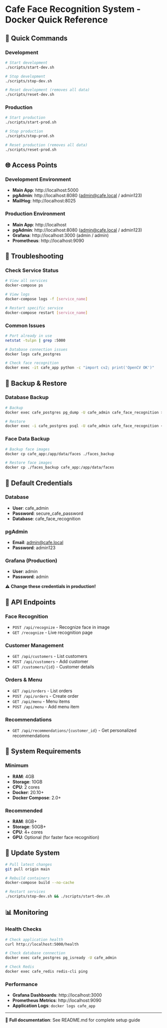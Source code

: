 # Cafe Face Recognition System - Docker Quick Reference

## 🚀 Quick Commands

### Development
```bash
# Start development
./scripts/start-dev.sh

# Stop development  
./scripts/stop-dev.sh

# Reset development (removes all data)
./scripts/reset-dev.sh
```

### Production
```bash
# Start production
./scripts/start-prod.sh

# Stop production
./scripts/stop-prod.sh  

# Reset production (removes all data)
./scripts/reset-prod.sh
```

## 🌐 Access Points

### Development Environment
- **Main App**: http://localhost:5000
- **pgAdmin**: http://localhost:8080 (admin@cafe.local / admin123)
- **MailHog**: http://localhost:8025

### Production Environment  
- **Main App**: http://localhost
- **pgAdmin**: http://localhost:8080 (admin@cafe.local / admin123)
- **Grafana**: http://localhost:3000 (admin / admin)
- **Prometheus**: http://localhost:9090

## 🔧 Troubleshooting

### Check Service Status
```bash
# View all services
docker-compose ps

# View logs
docker-compose logs -f [service_name]

# Restart specific service
docker-compose restart [service_name]
```

### Common Issues
```bash
# Port already in use
netstat -tulpn | grep :5000

# Database connection issues
docker logs cafe_postgres

# Check face recognition
docker exec -it cafe_app python -c "import cv2; print('OpenCV OK')"
```

## 💾 Backup & Restore

### Database Backup
```bash
# Backup
docker exec cafe_postgres pg_dump -U cafe_admin cafe_face_recognition > backup.sql

# Restore  
docker exec -i cafe_postgres psql -U cafe_admin cafe_face_recognition < backup.sql
```

### Face Data Backup
```bash
# Backup face images
docker cp cafe_app:/app/data/faces ./faces_backup

# Restore face images
docker cp ./faces_backup cafe_app:/app/data/faces
```

## 🔐 Default Credentials

### Database
- **User**: cafe_admin
- **Password**: secure_cafe_password
- **Database**: cafe_face_recognition

### pgAdmin
- **Email**: admin@cafe.local  
- **Password**: admin123

### Grafana (Production)
- **User**: admin
- **Password**: admin

⚠️ **Change these credentials in production!**

## 📱 API Endpoints

### Face Recognition
- `POST /api/recognize` - Recognize face in image
- `GET /recognize` - Live recognition page

### Customer Management  
- `GET /api/customers` - List customers
- `POST /api/customers` - Add customer
- `GET /customers/{id}` - Customer details

### Orders & Menu
- `GET /api/orders` - List orders
- `POST /api/orders` - Create order  
- `GET /api/menu` - Menu items
- `POST /api/menu` - Add menu item

### Recommendations
- `GET /api/recommendations/{customer_id}` - Get personalized recommendations

## 🎯 System Requirements

### Minimum
- **RAM**: 4GB
- **Storage**: 10GB  
- **CPU**: 2 cores
- **Docker**: 20.10+
- **Docker Compose**: 2.0+

### Recommended
- **RAM**: 8GB+
- **Storage**: 50GB+
- **CPU**: 4+ cores
- **GPU**: Optional (for faster face recognition)

## 🔄 Update System

```bash
# Pull latest changes
git pull origin main

# Rebuild containers
docker-compose build --no-cache

# Restart services
./scripts/stop-dev.sh && ./scripts/start-dev.sh
```

## 📊 Monitoring

### Health Checks
```bash
# Check application health
curl http://localhost:5000/health

# Check database connection  
docker exec cafe_postgres pg_isready -U cafe_admin

# Check Redis
docker exec cafe_redis redis-cli ping
```

### Performance
- **Grafana Dashboards**: http://localhost:3000
- **Prometheus Metrics**: http://localhost:9090  
- **Application Logs**: `docker logs cafe_app`

---
📖 **Full documentation**: See README.md for complete setup guide
